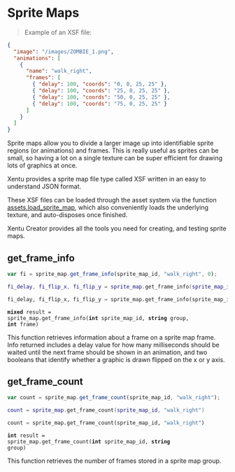 # Sprite Maps

> Example of an XSF file:

```json
{
  "image": "/images/ZOMBIE_1.png",
  "animations": [
    {
      "name": "walk_right",
      "frames": [
        { "delay": 100, "coords": "0, 0, 25, 25" },
        { "delay": 100, "coords": "25, 0, 25, 25" },
        { "delay": 100, "coords": "50, 0, 25, 25" },
        { "delay": 100, "coords": "75, 0, 25, 25" }
      ]
    }
  ]
}
```

Sprite maps allow you to divide a larger image up into identifiable sprite 
regions (or animations) and frames. This is really useful as sprites can be
small, so having a lot on a single texture can be super efficient for drawing
lots of graphics at once.

Xentu provides a sprite map file type called XSF written in an easy to understand
JSON format.

These XSF files can be loaded through the asset system via the function 
[assets.load_sprite_map](#load_sprite_map), which also conveniently loads 
the underlying texture, and auto-disposes once finished.

Xentu Creator provides all the tools you need for creating, and testing sprite
maps.

## get_frame_info

```javascript
var fi = sprite_map.get_frame_info(sprite_map_id, "walk_right", 0);
```
```lua
fi_delay, fi_flip_x, fi_flip_y = sprite_map.get_frame_info(sprite_map_id, "walk_right", 0)
```
```python
fi_delay, fi_flip_x, fi_flip_y = sprite_map.get_frame_info(sprite_map_id, "walk_right", 0)
```

<code class="definition"><b>mixed</b> result = sprite_map.get_frame_info(<b>int</b> sprite_map_id, <b>string</b> group, <b>int</b> frame)</code>

This function retrieves information about a frame on a sprite map frame. Info
returned includes a delay value for how many milliseconds should be waited until 
the next frame should be shown in an animation, and two booleans that identify
whether a graphic is drawn flipped on the x or y axis.

## get_frame_count

```javascript
var count = sprite_map.get_frame_count(sprite_map_id, "walk_right");
```
```lua
count = sprite_map.get_frame_count(sprite_map_id, "walk_right")
```
```python
count = sprite_map.get_frame_count(sprite_map_id, "walk_right")
```

<code class="definition"><b>int</b> result = sprite_map.get_frame_count(<b>int</b> sprite_map_id, <b>string</b> group)</code>

This function retrieves the number of frames stored in a sprite map group.